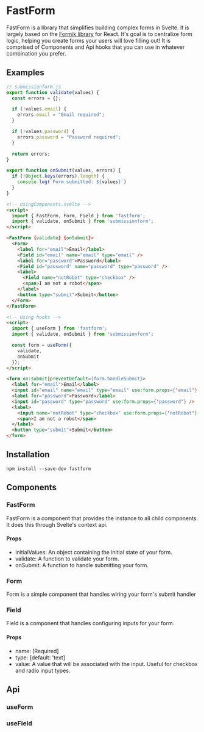 FastForm
========

FastForm is a library that simplifies building complex forms in Svelte. It is largely based on the [Formik library](https://github.com/formium/formik) for React. It's goal is to centralize form logic, helping you create forms your users will love filling out! It is comprised of Components and Api hooks that you can use in whatever combination you prefer.

Examples
--------

```js
// submissionform.js
export function validate(values) {
  const errors = {};

  if (!values.email) {
    errors.email = "Email required";
  }

  if (!values.password) {
    errors.password = "Password required";
  }

  return errors;
}

export function onSubmit(values, errors) {
  if (!Object.keys(errors).length) {
    console.log(`Form submitted: ${values}`)
  }
}
```

```html
<!-- UsingComponents.svelte -->
<script>
  import { FastForm, Form, Field } from 'fastform';
  import { validate, onSubmit } from 'submissionform';
</script>

<FastForm {validate} {onSubmit}>
  <Form>
    <label for="email">Email</label>
    <Field id="email" name="email" type="email" />
    <label for="password">Password</label>
    <Field id="password" name="password" type="password" />
    <label>
      <Field name="notRobot" type="checkbox" />
      <span>I am not a robot</span>
    </label>
    <button type="submit">Submit</button>
  </Form>
</FastForm>
```

```html
<!-- Using hooks -->
<script>
  import { useForm } from 'fastform';
  import { validate, onSubmit } from 'submissionform';

  const form = useForm({
    validate,
    onSubmit
  });
</script>

<form on:submit|preventDefault={form.handleSubmit}>
  <label for="email">Email</label>
  <input id="email" name="email" type="email" use:form.props={'email'} />
  <label for="password">Password</label>
  <input id="password" type="password" use:form.props={'password'} />
  <label>
    <input name="notRobot" type="checkbox" use:form.props={'notRobot'} />
    <span>I am not a robot</span>
  </label>
  <button type="submit">Submit</button>
</form>
```

Installation
------------

`npm install --save-dev fastform`

Components
----------

### FastForm

FastForm is a component that provides the instance to all child components. It does this through Svelte's context api.

#### Props

- initialValues: An object containing the initial state of your form.
- validate: A function to validate your form.
- onSubmit: A function to handle submitting your form.

### Form

Form is a simple component that handles wiring your form's submit handler

### Field

Field is a component that handles configuring inputs for your form.

#### Props

- name: [Required]
- type: [default: 'text]
- value: A value that will be associated with the input. Useful for checkbox and radio input types.

Api
---

### useForm

### useField